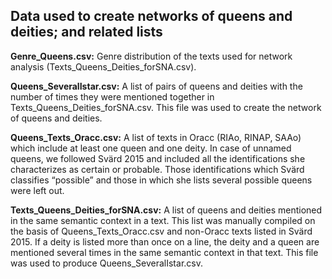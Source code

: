 ## Data used to create networks of queens and deities; and related lists

<b>Genre_Queens.csv:</b> Genre distribution of the texts used for network analysis (Texts_Queens_Deities_forSNA.csv).

<b>Queens_SeveralIstar.csv:</b> A list of pairs of queens and deities with the number of times they were mentioned together in Texts_Queens_Deities_forSNA.csv. This file was used to create the network of queens and deities.

<b>Queens_Texts_Oracc.csv:</b> A list of texts in Oracc (RIAo, RINAP, SAAo) which include at least one queen and one deity. In case of unnamed queens, we followed Svärd 2015 and included all the identifications she characterizes as certain or probable. Those identifications which Svärd classifies “possible” and those in which she lists several possible queens were left out.

<b>Texts_Queens_Deities_forSNA.csv:</b> A list of queens and deities mentioned in the same semantic context in a text. This list was manually compiled on the basis of Queens_Texts_Oracc.csv and non-Oracc texts listed in Svärd 2015. If a deity is listed more than once on a line, the deity and a queen are mentioned several times in the same semantic context in that text. This file was used to produce Queens_SeveralIstar.csv.
